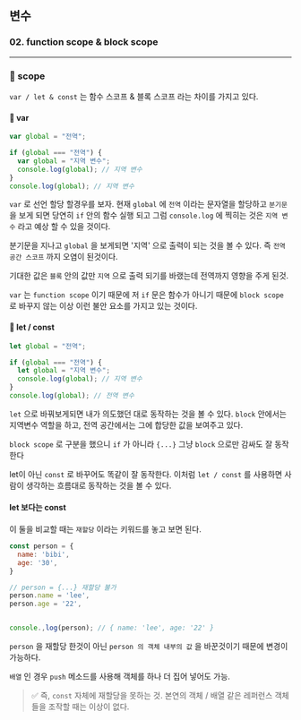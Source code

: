 ## 변수

### 02. function scope & block scope

---

### 📌 scope

`var / let & const` 는 함수 스코프 & 블록 스코프 라는 차이를 가지고 있다.

#### 📍 var

```js
var global = "전역";

if (global === "전역") {
  var global = "지역 변수";
  console.log(global); // 지역 변수
}
console.log(global); // 지역 변수
```

`var` 로 선언 할당 할경우를 보자.
현재 `global` 에 `전역` 이라는 문자열을 할당하고 `분기문` 을 보게 되면 당연히 `if` 안의 함수 실행 되고 그럼 `console.log` 에 찍히는 것은 `지역 변수` 라고 예상 할 수 있을 것이다.

분기문을 지나고 `global` 을 보게되면 '지역' 으로 출력이 되는 것을 볼 수 있다. 즉 `전역 공간 스코프` 까지 오염이 된것이다.

기대한 값은 `블록` 안의 값만 `지역` 으로 출력 되기를 바랬는데 전역까지 영향을 주게 된것.

`var` 는 `function scope` 이기 때문에 저 `if` 문은 함수가 아니기 때문에 `block scope` 로 바꾸지 않는 이상 이런 불안 요소를 가지고 있는 것이다.

#### 📍 let / const

```js
let global = "전역";

if (global === "전역") {
  let global = "지역 변수";
  console.log(global); // 지역 변수
}
console.log(global); // 전역 변수
```

`let` 으로 바꿔보게되면 내가 의도했던 대로 동작하는 것을 볼 수 있다. `block` 안에서는 지역변수 역할을 하고, 전역 공간에서는 그에 합당한 값을 보여주고 있다.

`block scope` 로 구분을 했으니 `if` 가 아니라 `{...}` 그냥 `block` 으로만 감싸도 잘 동작한다

let이 아닌 `const` 로 바꾸어도 똑같이 잘 동작한다. 이처럼 `let / const` 를 사용하면 사람이 생각하는 흐름대로 동작하는 것을 볼 수 있다.

#### let 보다는 const

이 둘을 비교할 때는 `재할당` 이라는 키워드를 놓고 보면 된다.

```js
const person = {
  name: 'bibi',
  age: '30',
}

// person = {...} 재할당 불가
person.name = 'lee',
person.age = '22',


console.,log(person); // { name: 'lee', age: '22' }
```

`person` 을 재할당 한것이 아닌 `person 의 객체 내부의 값` 을 바꾼것이기 때문에 변경이 가능하다.

`배열` 인 경우 `push` 메소드를 사용해 객체를 하나 더 집어 넣어도 가능.

> ✅ 즉, `const` 자체에 재할당을 못하는 것. 본연의 객체 / 배열 같은 레퍼런스 객체들을 조작할 때는 이상이 없다.
